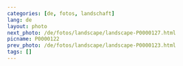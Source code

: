 ```yaml
---
categories: [de, fotos, landschaft]
lang: de
layout: photo
next_photo: /de/fotos/landscape/landscape-P0000127.html
picname: P0000122
prev_photo: /de/fotos/landscape/landscape-P0000123.html
tags: []
---
```


